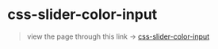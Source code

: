 # css-slider-color-input

> view the page through this link -> [css-slider-color-input](https://samuko-things-collabo-study.github.io/css-slider-color-input/)
